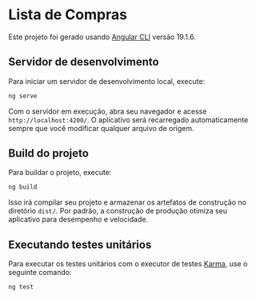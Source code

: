 # Lista de Compras

Este projeto foi gerado usando [Angular CLI](https://github.com/angular/angular-cli) versão 19.1.6.
## Servidor de desenvolvimento

Para iniciar um servidor de desenvolvimento local, execute:

```bash
ng serve
```

Com o servidor em execução, abra seu navegador e acesse `http://localhost:4200/`. O aplicativo será recarregado automaticamente sempre que você modificar qualquer arquivo de origem.

## Build do projeto

Para buildar o projeto, execute:

```bash
ng build
```

Isso irá compilar seu projeto e armazenar os artefatos de construção no diretório `dist/`. Por padrão, a construção de produção otimiza seu aplicativo para desempenho e velocidade.

##  Executando testes unitários

Para executar os testes unitários com o executor de testes [Karma](https://karma-runner.github.io), use o seguinte comando:

```bash
ng test
```
